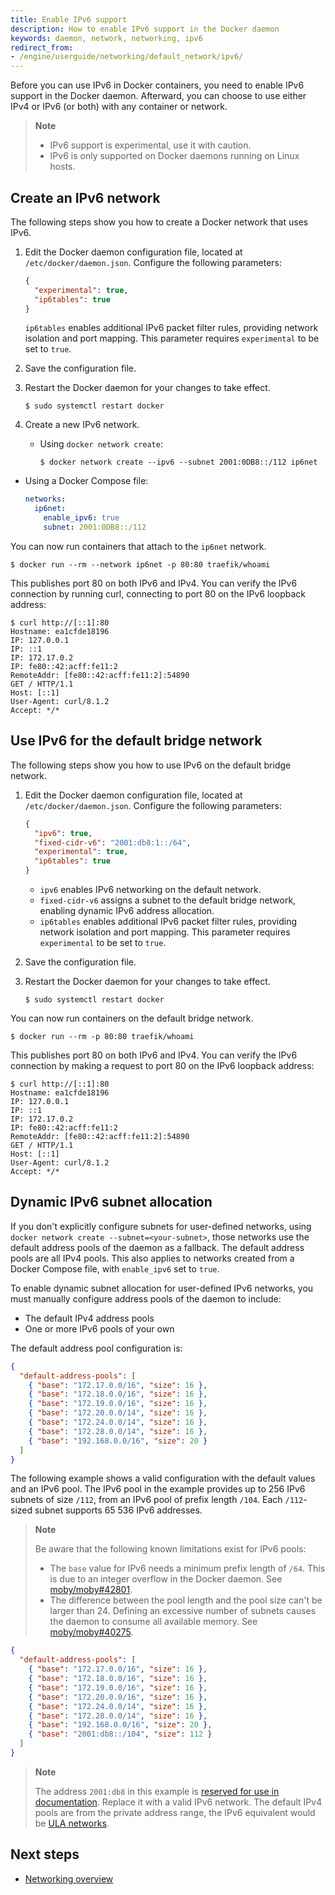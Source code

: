 ```yaml
---
title: Enable IPv6 support
description: How to enable IPv6 support in the Docker daemon
keywords: daemon, network, networking, ipv6
redirect_from:
- /engine/userguide/networking/default_network/ipv6/
---
```


Before you can use IPv6 in Docker containers, you need to
enable IPv6 support in the Docker daemon. Afterward, you can choose to use
either IPv4 or IPv6 (or both) with any container or network.

> **Note**
>
> - IPv6 support is experimental, use it with caution.
> - IPv6 is only supported on Docker daemons running on Linux hosts.

## Create an IPv6 network

The following steps show you how to create a Docker network that uses IPv6.

1. Edit the Docker daemon configuration file,
   located at `/etc/docker/daemon.json`. Configure the following parameters:

   ```json
   {
     "experimental": true,
     "ip6tables": true
   }
   ```

   `ip6tables` enables additional IPv6 packet filter rules, providing network
   isolation and port mapping. This parameter requires `experimental` to be
   set to `true`.

2. Save the configuration file.
3. Restart the Docker daemon for your changes to take effect.

   ```console
   $ sudo systemctl restart docker
   ```

4. Create a new IPv6 network.

   - Using `docker network create`:

     ```console
     $ docker network create --ipv6 --subnet 2001:0DB8::/112 ip6net
     ```

  -  Using a Docker Compose file:

     ```yaml
     networks:
       ip6net:
         enable_ipv6: true
         subnet: 2001:0DB8::/112
     ```

You can now run containers that attach to the `ip6net` network.

```console
$ docker run --rm --network ip6net -p 80:80 traefik/whoami
```

This publishes port 80 on both IPv6 and IPv4.
You can verify the IPv6 connection by running curl,
connecting to port 80 on the IPv6 loopback address:

```console
$ curl http://[::1]:80
Hostname: ea1cfde18196
IP: 127.0.0.1
IP: ::1
IP: 172.17.0.2
IP: fe80::42:acff:fe11:2
RemoteAddr: [fe80::42:acff:fe11:2]:54890
GET / HTTP/1.1
Host: [::1]
User-Agent: curl/8.1.2
Accept: */*
```

## Use IPv6 for the default bridge network

The following steps show you how to use IPv6 on the default bridge network.

1. Edit the Docker daemon configuration file,
   located at `/etc/docker/daemon.json`. Configure the following parameters:

   ```json
   {
     "ipv6": true,
     "fixed-cidr-v6": "2001:db8:1::/64",
     "experimental": true,
     "ip6tables": true
   }
   ```

   - `ipv6` enables IPv6 networking on the default network.
   - `fixed-cidr-v6` assigns a subnet to the default bridge network,
     enabling dynamic IPv6 address allocation.
   - `ip6tables` enables additional IPv6 packet filter rules, providing network
     isolation and port mapping. This parameter requires `experimental` to be
     set to `true`.

2. Save the configuration file.
3. Restart the Docker daemon for your changes to take effect.

   ```console
   $ sudo systemctl restart docker
   ```

You can now run containers on the default bridge network.

```console
$ docker run --rm -p 80:80 traefik/whoami
```

This publishes port 80 on both IPv6 and IPv4.
You can verify the IPv6 connection by making a request
to port 80 on the IPv6 loopback address:

```console
$ curl http://[::1]:80
Hostname: ea1cfde18196
IP: 127.0.0.1
IP: ::1
IP: 172.17.0.2
IP: fe80::42:acff:fe11:2
RemoteAddr: [fe80::42:acff:fe11:2]:54890
GET / HTTP/1.1
Host: [::1]
User-Agent: curl/8.1.2
Accept: */*
```

## Dynamic IPv6 subnet allocation

If you don't explicitly configure subnets for user-defined networks,
using `docker network create --subnet=<your-subnet>`,
those networks use the default address pools of the daemon as a fallback.
The default address pools are all IPv4 pools.
This also applies to networks created from a Docker Compose file,
with `enable_ipv6` set to `true`.

To enable dynamic subnet allocation for user-defined IPv6 networks,
you must manually configure address pools of the daemon to include:

- The default IPv4 address pools
- One or more IPv6 pools of your own

The default address pool configuration is:

```json
{
  "default-address-pools": [
    { "base": "172.17.0.0/16", "size": 16 },
    { "base": "172.18.0.0/16", "size": 16 },
    { "base": "172.19.0.0/16", "size": 16 },
    { "base": "172.20.0.0/14", "size": 16 },
    { "base": "172.24.0.0/14", "size": 16 },
    { "base": "172.28.0.0/14", "size": 16 },
    { "base": "192.168.0.0/16", "size": 20 }
  ]
}
```

The following example shows a valid configuration with the default values and
an IPv6 pool. The IPv6 pool in the example provides up to 256 IPv6 subnets of
size `/112`, from an IPv6 pool of prefix length `/104`. Each `/112`-sized
subnet supports 65 536 IPv6 addresses.

> **Note**
>
> Be aware that the following known limitations exist for IPv6 pools:
>
> - The `base` value for IPv6 needs a minimum prefix length of `/64`.
>   This is due to an integer overflow in the Docker daemon.
>   See [moby/moby#42801](https://github.com/moby/moby/issues/42801).
> - The difference between the pool length and the pool size can't be larger
>   than 24. Defining an excessive number of subnets causes the daemon to
>   consume all available memory.
>   See [moby/moby#40275](https://github.com/moby/moby/issues/40275).

```json
{
  "default-address-pools": [
    { "base": "172.17.0.0/16", "size": 16 },
    { "base": "172.18.0.0/16", "size": 16 },
    { "base": "172.19.0.0/16", "size": 16 },
    { "base": "172.20.0.0/16", "size": 16 },
    { "base": "172.24.0.0/14", "size": 16 },
    { "base": "172.28.0.0/14", "size": 16 },
    { "base": "192.168.0.0/16", "size": 20 },
    { "base": "2001:db8::/104", "size": 112 }
  ]
}
```

> **Note**
>
> The address `2001:db8` in this example is
> [reserved for use in documentation][wikipedia-ipv6-reserved].
> Replace it with a valid IPv6 network.
> The default IPv4 pools are from the private address range,
> the IPv6 equivalent would be [ULA networks][wikipedia-ipv6-ula].

[wikipedia-ipv6-reserved]: https://en.wikipedia.org/wiki/Reserved_IP_addresses#IPv6
[wikipedia-ipv6-ula]: https://en.wikipedia.org/wiki/Unique_local_address

## Next steps

- [Networking overview](../../network/index.md)
